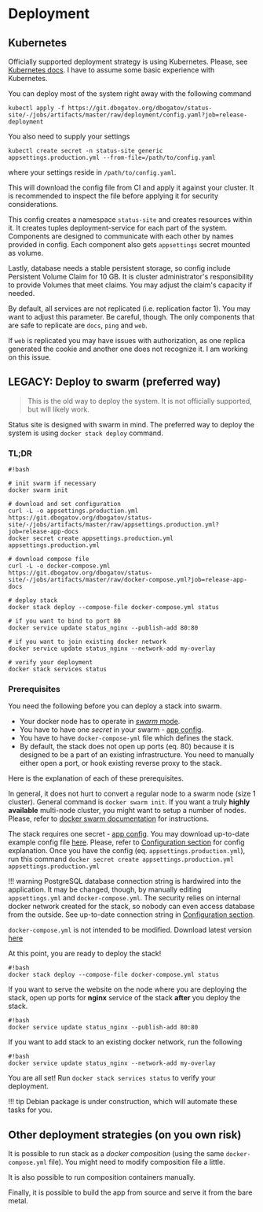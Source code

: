 <!-- cSpell:ignore Kubernetes -->

# Deployment

## Kubernetes

Officially supported deployment strategy is using Kubernetes.
Please, see [Kubernetes docs](https://kubernetes.io/).
I have to assume some basic experience with Kubernetes.

You can deploy most of the system right away with the following command

	kubectl apply -f https://git.dbogatov.org/dbogatov/status-site/-/jobs/artifacts/master/raw/deployment/config.yaml?job=release-deployment

You also need to supply your settings

	kubectl create secret -n status-site generic appsettings.production.yml --from-file=/path/to/config.yaml

where your settings reside in `/path/to/config.yaml`.

This will download the config file from CI and apply it against your cluster.
It is recommended to inspect the file before applying it for security considerations.

This config creates a namespace `status-site` and creates resources within it.
It creates tuples deployment-service for each part of the system.
Components are designed to communicate with each other by names provided in config.
Each component also gets `appsettings` secret mounted as volume.

Lastly, database needs a stable persistent storage, so config include Persistent Volume Claim for 10 GB.
It is cluster administrator's responsibility to provide Volumes that meet claims.
You may adjust the claim's capacity if needed.

By default, all services are not replicated (i.e. replication factor 1).
You may want to adjust this parameter.
Be careful, though.
The only components that are safe to replicate are `docs`, `ping` and `web`.

If `web` is replicated you may have issues with authorization, as one replica generated the cookie and another one does not recognize it.
I am working on this issue.

## LEGACY: Deploy to swarm (preferred way)

> This is the old way to deploy the system.
> It is not officially supported, but will likely work.

Status site is designed with swarm in mind.
The preferred way to deploy the system is using `docker stack deploy` command.

### TL;DR
	
	#!bash

	# init swarm if necessary
	docker swarm init
	
	# download and set configuration
	curl -L -o appsettings.production.yml https://git.dbogatov.org/dbogatov/status-site/-/jobs/artifacts/master/raw/appsettings.production.yml?job=release-app-docs
	docker secret create appsettings.production.yml appsettings.production.yml

	# download compose file
	curl -L -o docker-compose.yml https://git.dbogatov.org/dbogatov/status-site/-/jobs/artifacts/master/raw/docker-compose.yml?job=release-app-docs

	# deploy stack
	docker stack deploy --compose-file docker-compose.yml status

	# if you want to bind to port 80
	docker service update status_nginx --publish-add 80:80

	# if you want to join existing docker network
	docker service update status_nginx --network-add my-overlay

	# verify your deployment
	docker stack services status


### Prerequisites

You need the following before you can deploy a stack into swarm.

* Your docker node has to operate in [*swarm* mode](https://docs.docker.com/engine/swarm/).
* You have to have one *secret* in your swarm - [app config](/configuration/).
* You have to have `docker-compose-yml` file which defines the stack.
* By default, the stack does not open up ports (eq. 80) because it is designed to be a part of an existing infrastructure.
You need to manually either open a port, or hook existing reverse proxy to the stack.

Here is the explanation of each of these prerequisites.

In general, it does not hurt to convert a regular node to a swarm node (size 1 cluster).
General command is `docker swarm init`.
If you want a truly **highly available** multi-node cluster, you might want to setup a number of nodes.
Please, refer to [docker swarm documentation](https://docs.docker.com/engine/swarm/) for instructions.

The stack requires one secret - [app config](/configuration/).
You may download up-to-date example config file [here](https://git.dbogatov.org/dbogatov/status-site/-/jobs/artifacts/master/raw/appsettings.production.yml?job=release-app-docs).
Please, refer to [Configuration section](/configuration/) for config explanation.
Once you have the config (eq. `appsettings.production.yml`), run this command `docker secret create appsettings.production.yml appsettings.production.yml`

!!! warning
    PostgreSQL database connection string is hardwired into the application.
	It may be changed, though, by manually editing `appsettings.yml` and `docker-compose.yml`.
	The security relies on internal docker network created for the stack, so nobody can even access database from the outside.
	See up-to-date connection string in [Configuration section](/configuration/).

`docker-compose.yml` is not intended to be modified.
Download latest version [here](https://git.dbogatov.org/dbogatov/status-site/-/jobs/artifacts/master/raw/docker-compose.yml?job=release-app-docs)

At this point, you are ready to deploy the stack!

	#!bash
	docker stack deploy --compose-file docker-compose.yml status

If you want to serve the website on the node where you are deploying the stack, open up ports for **nginx** service of the stack **after** you deploy the stack.

	#!bash
	docker service update status_nginx --publish-add 80:80

If you want to add stack to an existing docker network, run the following

	#!bash
	docker service update status_nginx --network-add my-overlay

You are all set!
Run `docker stack services status` to verify your deployment.

!!! tip
	Debian package is under construction, which will automate these tasks for you.

## Other deployment strategies (on you own risk)

It is possible to run stack as a *docker composition* (using the same `docker-compose.yml` file).
You might need to modify composition file a little.

It is also possible to run composition containers manually.

Finally, it is possible to build the app from source and serve it from the bare metal.
